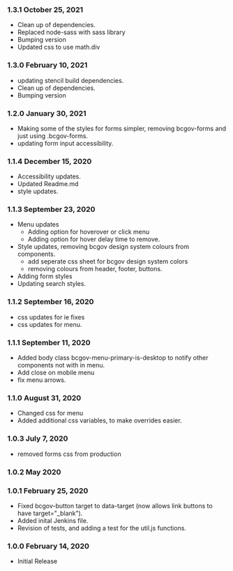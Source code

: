 ### 1.3.1 October 25, 2021
* Clean up of dependencies.
* Replaced node-sass with sass library
* Bumping version
* Updated css to use math.div


### 1.3.0 February 10, 2021
* updating stencil build dependencies.
* Clean up of dependencies.
* Bumping version

### 1.2.0 January 30, 2021
* Making some of the styles for forms simpler, removing bcgov-forms and just using .bcgov-forms.
* updating form input accessibility.

### 1.1.4 December 15, 2020
* Accessibility updates.
* Updated Readme.md
* style updates.


### 1.1.3 September 23, 2020
* Menu updates
    * Adding option for hoverover or click menu
    * Adding option for hover delay time to remove.
* Style updates, removing bcgov design system colours from components.
    * add seperate css sheet for bcgov design system colors
    * removing colours from header, footer, buttons.
* Adding form styles
* Updating search styles.


### 1.1.2 September 16, 2020
* css updates for ie fixes
* css updates for menu.

### 1.1.1 September 11, 2020
* Added body class bcgov-menu-primary-is-desktop to notify other components not with in menu.
* Add close on mobile menu
* fix menu arrows.

### 1.1.0 August 31, 2020
* Changed css for menu
* Added additional css variables, to make overrides easier.

### 1.0.3 July 7, 2020
* removed forms css from production

### 1.0.2 May 2020

### 1.0.1  February 25, 2020
* Fixed bcgov-button target to data-target (now allows link buttons to have target="_blank").
* Added inital Jenkins file.
* Revision of tests, and adding a test for the util.js functions.

### 1.0.0 February 14, 2020
* Initial Release 